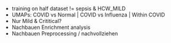 - training on half dataset != sepsis & HCW_MILD
- UMAPs: COVID vs Normal | COVID vs Influenza | Within COVID
- Nur Mild & Crititical?
- Nachbauen Enrichment analysis
- Nachbauen Preprocessing / nachvollziehen